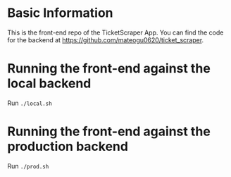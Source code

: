 # Basic Information

This is the front-end repo of the TicketScraper App. You can find the code for the backend at https://github.com/mateogu0620/ticket_scraper.

# Running the front-end against the local backend
Run `./local.sh`

# Running the front-end against the production backend
Run `./prod.sh`

